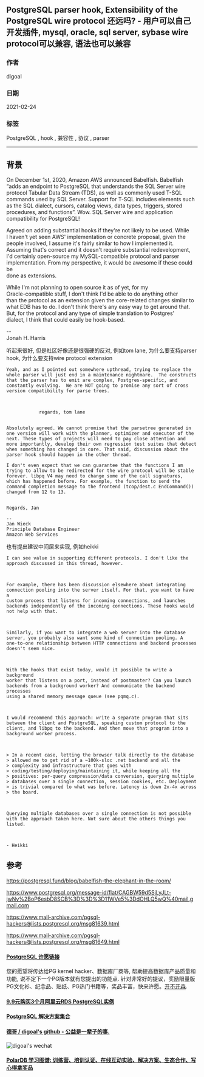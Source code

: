 ## PostgreSQL parser hook, Extensibility of the PostgreSQL wire protocol 还远吗? - 用户可以自己开发插件, mysql, oracle, sql server, sybase wire protocol可以兼容, 语法也可以兼容  
            
### 作者            
digoal            
            
### 日期            
2021-02-24            
            
### 标签            
PostgreSQL , hook , 兼容性 , 协议 , parser           
            
----            
            
## 背景    
  
On December 1st, 2020, Amazon AWS announced Babelfish. Babelfish “adds an endpoint to PostgreSQL that understands the SQL Server wire protocol Tabular Data Stream (TDS), as well as commonly used T-SQL commands used by SQL Server. Support for T-SQL includes elements such as the SQL dialect, cursors, catalog views, data types, triggers, stored procedures, and functions”. Wow. SQL Server wire and application compatibility for PostgreSQL!  
      
Agreed on adding substantial hooks if they're not likely to be used. While  
I haven't yet seen AWS' implementation or concrete proposal, given the  
people involved, I assume it's fairly similar to how I implemented it.  
Assuming that's correct and it doesn't require substantial redevelopment,  
I'd certainly open-source my MySQL-compatible protocol and parser  
implementation. From my perspective, it would be awesome if these could be  
done as extensions.  
  
While I'm not planning to open source it as of yet, for my  
Oracle-compatible stuff, I don't think I'd be able to do anything other  
than the protocol as an extension given the core-related changes similar to  
what EDB has to do. I don't think there's any easy way to get around that.  
But, for the protocol and any type of simple translation to Postgres'  
dialect, I think that could easily be hook-based.  
  
--   
Jonah H. Harris  
  
听起来很好, 但是社区好像还是很强硬的反对, 例如tom lane, 为什么要支持parser hook, 为什么要支持wire protocol extension  
  
```  
Yeah, and as I pointed out somewhere upthread, trying to replace the  
whole parser will just end in a maintenance nightmare.  The constructs  
that the parser has to emit are complex, Postgres-specific, and  
constantly evolving.  We are NOT going to promise any sort of cross  
version compatibility for parse trees.  
  
  
  
			regards, tom lane  
		  
```  
  
```
Absolutely agreed. We cannot promise that the parsetree generated in one version will work with the planner, optimizer and executor of the next. These types of projects will need to pay close attention and more importantly, develop their own regression test suites that detect when something has changed in core. That said, discussion about the parser hook should happen in the other thread.

I don't even expect that we can guarantee that the functions I am trying to allow to be redirected for the wire protocol will be stable forever. libpq V4 may need to change some of the call signatures, which has happened before. For example, the function to send the command completion message to the frontend (tcop/dest.c EndCommand()) changed from 12 to 13.


Regards, Jan

--
Jan Wieck
Principle Database Engineer
Amazon Web Services
```
  
也有提出建议中间层来实现, 例如heikki  
  
```  
I can see value in supporting different protocols. I don't like the   
approach discussed in this thread, however.  
  
  
  
For example, there has been discussion elsewhere about integrating   
connection pooling into the server itself. For that, you want to have a   
custom process that listens for incoming connections, and launches   
backends independently of the incoming connections. These hooks would   
not help with that.  
  
  
  
Similarly, if you want to integrate a web server into the database   
server, you probably also want some kind of connection pooling. A   
one-to-one relationship between HTTP connections and backend processes   
doesn't seem nice.  
  
  
  
With the hooks that exist today, would it possible to write a background   
worker that listens on a port, instead of postmaster? Can you launch   
backends from a background worker? And communicate the backend processes   
using a shared memory message queue (see pqmq.c).  
  
  
  
I would recommend this approach: write a separate program that sits   
between the client and PostgreSQL, speaking custom protocol to the   
client, and libpq to the backend. And then move that program into a   
background worker process.  
  
  
  
> In a recent case, letting the browser talk directly to the database  
> allowed me to get rid of a ~100k-sloc .net backend and all the  
> complexity and infrastructure that goes with  
> coding/testing/deploying/maintaining it, while keeping all the  
> positives: per-query compression/data conversion, querying multiple  
> databases over a single connection, session cookies, etc. Deployment  
> is trivial compared to what was before. Latency is down 2x-4x across  
> the board.  
  
  
  
Querying multiple databases over a single connection is not possible   
with the approach taken here. Not sure about the others things you listed.  
  
  
  
- Heikki  
```  
  
  
  
## 参考  
https://postgresql.fund/blog/babelfish-the-elephant-in-the-room/  
  
https://www.postgresql.org/message-id/flat/CAGBW59d5SjLyJLt-jwNv%2BoP6esbD8SCB%3D%3D%3D11WVe5%3DdOHLQ5wQ%40mail.gmail.com  
  
https://www.mail-archive.com/pgsql-hackers@lists.postgresql.org/msg81639.html  
  
https://www.mail-archive.com/pgsql-hackers@lists.postgresql.org/msg81649.html  
  
  
  
  
  
  
#### [PostgreSQL 许愿链接](https://github.com/digoal/blog/issues/76 "269ac3d1c492e938c0191101c7238216")
您的愿望将传达给PG kernel hacker、数据库厂商等, 帮助提高数据库产品质量和功能, 说不定下一个PG版本就有您提出的功能点. 针对非常好的提议，奖励限量版PG文化衫、纪念品、贴纸、PG热门书籍等，奖品丰富，快来许愿。[开不开森](https://github.com/digoal/blog/issues/76 "269ac3d1c492e938c0191101c7238216").  
  
  
#### [9.9元购买3个月阿里云RDS PostgreSQL实例](https://www.aliyun.com/database/postgresqlactivity "57258f76c37864c6e6d23383d05714ea")
  
  
#### [PostgreSQL 解决方案集合](https://yq.aliyun.com/topic/118 "40cff096e9ed7122c512b35d8561d9c8")
  
  
#### [德哥 / digoal's github - 公益是一辈子的事.](https://github.com/digoal/blog/blob/master/README.md "22709685feb7cab07d30f30387f0a9ae")
  
  
![digoal's wechat](../pic/digoal_weixin.jpg "f7ad92eeba24523fd47a6e1a0e691b59")
  
  
#### [PolarDB 学习图谱: 训练营、培训认证、在线互动实验、解决方案、生态合作、写心得拿奖品](https://www.aliyun.com/database/openpolardb/activity "8642f60e04ed0c814bf9cb9677976bd4")
  
